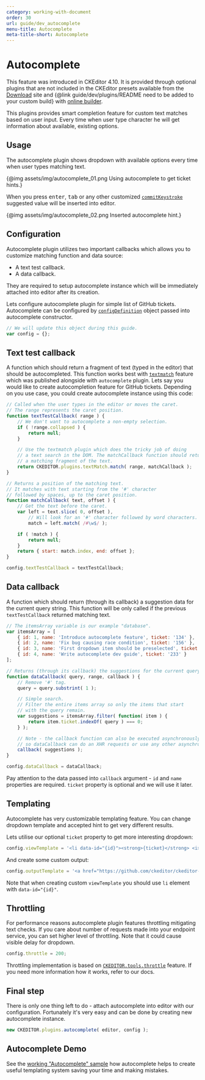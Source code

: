 ```yaml
---
category: working-with-document
order: 30
url: guide/dev_autocomplete
menu-title: Autocomplete
meta-title-short: Autocomplete
---
```

<!--
Copyright (c) 2003-2018, CKSource - Frederico Knabben. All rights reserved.
For licensing, see LICENSE.md.
-->

# Autocomplete

<info-box info="">
    This feature was introduced in CKEditor 4.10. It is provided through optional plugins that are not included in the CKEditor presets available from the <a href="https://ckeditor.com/ckeditor-4/download/">Download</a> site and {@link guide/dev/plugins/README need to be added to your custom build} with <a href="https://ckeditor.com/cke4/builder">online builder</a>.
</info-box>

This plugins provides smart completion feature for custom text matches based on user input. Every time when user type character he will get information about available, existing options.

## Usage

The autocomplete plugin shows dropdown with available options every time when user types matching text.

{@img assets/img/autocomplete_01.png Using autocomplete to get ticket hints.}

When you press <kbd>enter</kbd>, <kbd>tab</kbd> or any other customized [`commitKeystroke`](https://docs.ckeditor.com/ckeditor4/docs/#!/api/CKEDITOR.config#autocomplete_commitKeystrokes) suggested value will be inserted into editor. 

{@img assets/img/autocomplete_02.png Inserted autocomplete hint.}

## Configuration

Autocomplete plugin utilizes two important callbacks which allows you to customize matching function and data source:

* A text test callback.
* A data callback. 

They are required to setup autocomplete instance which will be immediately attached into editor after its creation.

Lets configure autocomplete plugin for simple list of GitHub tickets. Autocomplete can be configured by [`configDefinition`](https://docs.ckeditor.com/ckeditor4/docs/#!/api/CKEDITOR_plugins_autocomplete.configDefition.html) object passed into autocomplete constructor.

```javascript
// We will update this object during this guide.
var config = {};
```

## Text test callback

A function which should return a fragment of text (typed in the editor) that should be autocompleted. This function works best with [`textmatch`](https://docs.ckeditor.com/ckeditor4/docs/#!/api/CKEDITOR_plugins_textwatcher.html) feature which was published alongside with `autocomplete` plugin. Lets say you would like to create autocompletion feature for GitHub tickets. Depending on you use case, you could create autocomplete instance using this code:

```javascript
// Called when the user types in the editor or moves the caret.
// The range represents the caret position.
function textTestCallback( range ) {
	// We don't want to autocomplete a non-empty selection.
	if ( !range.collapsed ) {
		return null;
	}

	// Use the textmatch plugin which does the tricky job of doing
	// a text search in the DOM. The matchCallback function should return
	// a matching fragment of the text.
	return CKEDITOR.plugins.textMatch.match( range, matchCallback );
}

// Returns a position of the matching text.
// It matches with text starting from the '#' character
// followed by spaces, up to the caret position.
function matchCallback( text, offset ) {
	// Get the text before the caret.
	var left = text.slice( 0, offset ),
		// Will look for an '#' character followed by word characters.
		match = left.match( /#\w$/ );

	if ( !match ) {
		return null;
	}
	return { start: match.index, end: offset };
}

config.textTestCallback = textTestCallback;
```

## Data callback

A function which should return (through its callback) a suggestion data for the current query string. This function will be only called if the previous `textTestCallback` returned matching text. 

```javascript
// The itemsArray variable is our example "database".
var itemsArray = [
	{ id: 1, name: 'Introduce autocomplete feature', ticket: '134' },
	{ id: 2, name: 'Fix bug causing race condition', ticket: '156' },
	{ id: 3, name: 'First dropdown item should be preselected', ticket: '167' },
	{ id: 4, name: 'Write autocomplete dev guide', ticket: '233' }
];

// Returns (through its callback) the suggestions for the current query.
function dataCallback( query, range, callback ) {
	// Remove '#' tag.
	query = query.substrint( 1 );

	// Simple search.
	// Filter the entire items array so only the items that start
	// with the query remain.
	var suggestions = itemsArray.filter( function( item ) {
		return item.ticket.indexOf( query ) === 0;
	} );

	// Note - the callback function can also be executed asynchronously
	// so dataCallback can do an XHR requests or use any other asynchronous API.
	callback( suggestions );
}

config.dataCallback = dataCallback;
```

Pay attention to the data passed into `callback` argument - `id` and `name` properties are required. `ticket` property is optional and we will use it later.

## Templating

Autocomplete has very customizable templating feature. You can change dropdown template and accepted hint to get very different results.

Lets utilise our optional `ticket` property to get more interesting dropdown:

```javascript
config.viewTemplate = '<li data-id="{id}"><strong>{ticket}</strong> <i>{name}</i></li>';
```

And create some custom output:

```javascript
config.outputTemplate = '<a href="https://github.com/ckeditor/ckeditor-dev/issues/{ticket}">#{ticket}</a>';
```

Note that when creating custom `viewTemplate` you should use `li` element with `data-id="{id}"`. 

## Throttling

For performance reasons autocomplete plugin features throttling mitigating text checks. If you care about number of requests made into your endpoint service, you can set higher level of throttling. Note that it could cause visible delay for dropdown.

```javascript
config.throttle = 200;
```

Throttling implementation is based on [`CKEDITOR.tools.throttle`](https://docs.ckeditor.com/ckeditor4/docs/#!/api/CKEDITOR_plugins_autocomplete.configDefition.html) feature. If you need more information how it works, refer to our docs.

## Final step

There is only one thing left to do - attach autocomplete into editor with our configuration. Fortunately it's very easy and can be done by creating new autocomplete instance.

```javascript
new CKEDITOR.plugins.autocomplete( editor, config );
```

## Autocomplete Demo

See the [working "Autocomplete" sample](https://sdk.ckeditor.com/samples/autocomplete.html) how autocomplete helps to create useful templating system saving your time and making mistakes.
